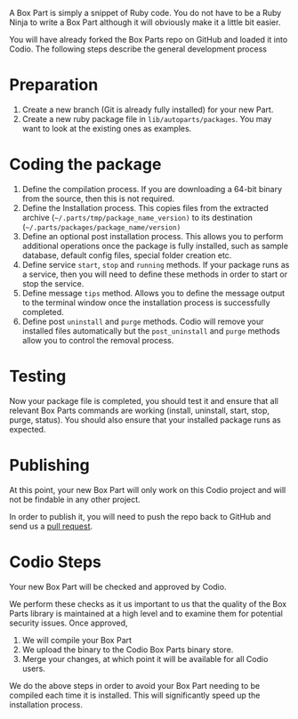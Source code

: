 A Box Part is simply a snippet of Ruby code. You do not have to be a Ruby Ninja to write a Box Part although it will obviously make it a little bit easier.

You will have already forked the Box Parts repo on GitHub and loaded it into Codio. The following steps describe the general development process

# Preparation
1. Create a new branch (Git is already fully installed) for your new Part.
1. Create a new ruby package file in `lib/autoparts/packages`. You may want to look at the existing ones as examples.

# Coding the package
1. Define the compilation process. If you are downloading a 64-bit binary from the source, then this is not required.
1. Define the Installation process. This copies files from the extracted archive (`~/.parts/tmp/package_name_version)` to its destination (`~/.parts/packages/package_name/version)`
1. Define an optional post installation process. This allows you to perform additional operations once the package is fully installed, such as sample database, default config files, special folder creation etc.
1. Define service `start`, `stop` and `running` methods. If your package runs as a service, then you will need to define these methods in order to start or stop the service.
1. Define message `tips` method. Allows you to define the message output to the terminal window once the installation process is successfully completed.
1. Define post `uninstall` and `purge` methods. Codio will remove your installed files automatically but the `post_uninstall` and `purge` methods allow you to control the removal process.

# Testing
Now your package file is completed, you should test it and ensure that all relevant Box Parts commands are working (install, uninstall, start, stop, purge, status). You should also ensure that your installed package runs as expected.

# Publishing
At this point, your new Box Part will only work on this Codio project and will not be findable in any other project.

In order to publish it, you will need to push the repo back to GitHub and send us a [pull request](https://help.github.com/articles/creating-a-pull-request).

# Codio Steps
Your new Box Part will be checked and approved by Codio. 

We perform these checks as it us important to us that the quality of the Box Parts library is maintained at a high level and to examine them for potential security issues. Once approved,

1. We will compile your Box Part
1. We upload the binary to the Codio Box Parts binary store.
1. Merge your changes, at which point it will be available for all Codio users.

We do the above steps in order to avoid your Box Part needing to be compiled each time it is installed. This will significantly speed up the installation process.



